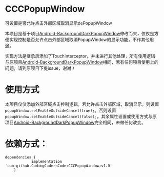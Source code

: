 # CCCPopupWindow
可设置是否允许点击外部区域取消显示dePopupWindow

本项目是基于项目[Android-BackgroundDarkPopupWindow](https://github.com/BakerJQ/Android-BackgroundDarkPopupWindow)修改而来，仅仅是方便实现控制是否允许点击外部区域取消PopupWindow的显示功能，不作其他用途。

实现方法是继承后添加了TouchInterceptor，并未进行其他处理，所有使用逻辑与原项目[Android-BackgroundDarkPopupWindow](https://github.com/BakerJQ/Android-BackgroundDarkPopupWindow)相同，若有任何项目使用上的问题，请到原项目下提issue，谢谢！

# 使用方式

本项目仅仅添加外部区域点击控制逻辑，若允许点击外部区域，取消显示，则设置`popupWindow.setEnableOutsideCancel(true);`，否则设置`popupWindow.setEnableOutsideCancel(false);`。其余属性设置或使用方式与原项目[Android-BackgroundDarkPopupWindow](https://github.com/BakerJQ/Android-BackgroundDarkPopupWindow)完全相同，未做任何改变。

# 依赖方式：

```
dependencies {
	        implementation 'com.github.CodingCodersCode:CCCPopupWindow:v1.0'
	}

```
